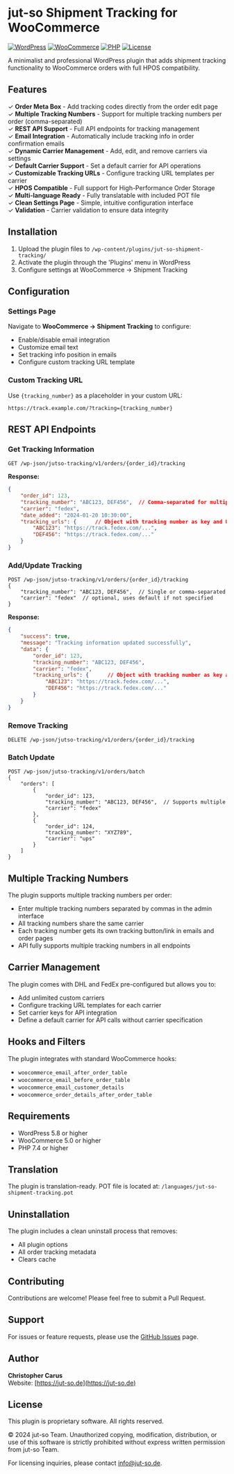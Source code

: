 # jut-so Shipment Tracking for WooCommerce

[![WordPress](https://img.shields.io/badge/WordPress-5.8%2B-blue)](https://wordpress.org/)
[![WooCommerce](https://img.shields.io/badge/WooCommerce-5.0%2B-purple)](https://woocommerce.com/)
[![PHP](https://img.shields.io/badge/PHP-7.4%2B-777BB4)](https://php.net/)
[![License](https://img.shields.io/badge/License-Proprietary-red)]()

A minimalist and professional WordPress plugin that adds shipment tracking functionality to WooCommerce orders with full HPOS compatibility.

## Features

✓ **Order Meta Box** - Add tracking codes directly from the order edit page  
✓ **Multiple Tracking Numbers** - Support for multiple tracking numbers per order (comma-separated)  
✓ **REST API Support** - Full API endpoints for tracking management  
✓ **Email Integration** - Automatically include tracking info in order confirmation emails  
✓ **Dynamic Carrier Management** - Add, edit, and remove carriers via settings  
✓ **Default Carrier Support** - Set a default carrier for API operations  
✓ **Customizable Tracking URLs** - Configure tracking URL templates per carrier  
✓ **HPOS Compatible** - Full support for High-Performance Order Storage  
✓ **Multi-language Ready** - Fully translatable with included POT file  
✓ **Clean Settings Page** - Simple, intuitive configuration interface  
✓ **Validation** - Carrier validation to ensure data integrity

## Installation

1. Upload the plugin files to `/wp-content/plugins/jut-so-shipment-tracking/`
2. Activate the plugin through the 'Plugins' menu in WordPress
3. Configure settings at WooCommerce → Shipment Tracking

## Configuration

### Settings Page
Navigate to **WooCommerce → Shipment Tracking** to configure:
- Enable/disable email integration
- Customize email text
- Set tracking info position in emails
- Configure custom tracking URL template

### Custom Tracking URL
Use `{tracking_number}` as a placeholder in your custom URL:
```
https://track.example.com/?tracking={tracking_number}
```

## REST API Endpoints

### Get Tracking Information
```
GET /wp-json/jutso-tracking/v1/orders/{order_id}/tracking
```

**Response:**
```json
{
    "order_id": 123,
    "tracking_number": "ABC123, DEF456",  // Comma-separated for multiple
    "carrier": "fedex",
    "date_added": "2024-01-20 10:30:00",
    "tracking_urls": {      // Object with tracking number as key and URL as value
        "ABC123": "https://track.fedex.com/...",
        "DEF456": "https://track.fedex.com/..."
    }
}
```

### Add/Update Tracking
```
POST /wp-json/jutso-tracking/v1/orders/{order_id}/tracking
{
    "tracking_number": "ABC123, DEF456",  // Single or comma-separated
    "carrier": "fedex"  // optional, uses default if not specified
}
```

**Response:**
```json
{
    "success": true,
    "message": "Tracking information updated successfully",
    "data": {
        "order_id": 123,
        "tracking_number": "ABC123, DEF456",
        "carrier": "fedex",
        "tracking_urls": {      // Object with tracking number as key and URL as value
            "ABC123": "https://track.fedex.com/...",
            "DEF456": "https://track.fedex.com/..."
        }
    }
}
```

### Remove Tracking
```
DELETE /wp-json/jutso-tracking/v1/orders/{order_id}/tracking
```

### Batch Update
```
POST /wp-json/jutso-tracking/v1/orders/batch
{
    "orders": [
        {
            "order_id": 123,
            "tracking_number": "ABC123, DEF456",  // Supports multiple
            "carrier": "fedex"
        },
        {
            "order_id": 124,
            "tracking_number": "XYZ789",
            "carrier": "ups"
        }
    ]
}
```

## Multiple Tracking Numbers

The plugin supports multiple tracking numbers per order:
- Enter multiple tracking numbers separated by commas in the admin interface
- All tracking numbers share the same carrier
- Each tracking number gets its own tracking button/link in emails and order pages
- API fully supports multiple tracking numbers in all endpoints

## Carrier Management

The plugin comes with DHL and FedEx pre-configured but allows you to:
- Add unlimited custom carriers
- Configure tracking URL templates for each carrier
- Set carrier keys for API integration
- Define a default carrier for API calls without carrier specification

## Hooks and Filters

The plugin integrates with standard WooCommerce hooks:
- `woocommerce_email_after_order_table`
- `woocommerce_email_before_order_table`
- `woocommerce_email_customer_details`
- `woocommerce_order_details_after_order_table`

## Requirements

- WordPress 5.8 or higher
- WooCommerce 5.0 or higher
- PHP 7.4 or higher

## Translation

The plugin is translation-ready. POT file is located at:
`/languages/jut-so-shipment-tracking.pot`

## Uninstallation

The plugin includes a clean uninstall process that removes:
- All plugin options
- All order tracking metadata
- Clears cache

## Contributing

Contributions are welcome! Please feel free to submit a Pull Request.

## Support

For issues or feature requests, please use the [GitHub Issues](https://github.com/jut-so-team/jut-so-shipment-tracking/issues) page.

## Author

**Christopher Carus**  
Website: [https://jut-so.de](https://jut-so.de)

## License

This plugin is proprietary software. All rights reserved.

© 2024 jut-so Team. Unauthorized copying, modification, distribution, or use of this software is strictly prohibited without express written permission from jut-so Team.

For licensing inquiries, please contact info@jut-so.de.